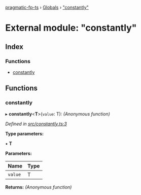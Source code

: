 [pragmatic-fp-ts](../README.md) › [Globals](../globals.md) › ["constantly"](_constantly_.md)

# External module: "constantly"

## Index

### Functions

* [constantly](_constantly_.md#constantly)

## Functions

###  constantly

▸ **constantly**<**T**>(`value`: T): *(Anonymous function)*

*Defined in [src/constantly.ts:3](https://github.com/hermann-p/pragmatic-fp-ts/blob/d79a7fd/src/constantly.ts#L3)*

**Type parameters:**

▪ **T**

**Parameters:**

Name | Type |
------ | ------ |
`value` | T |

**Returns:** *(Anonymous function)*
